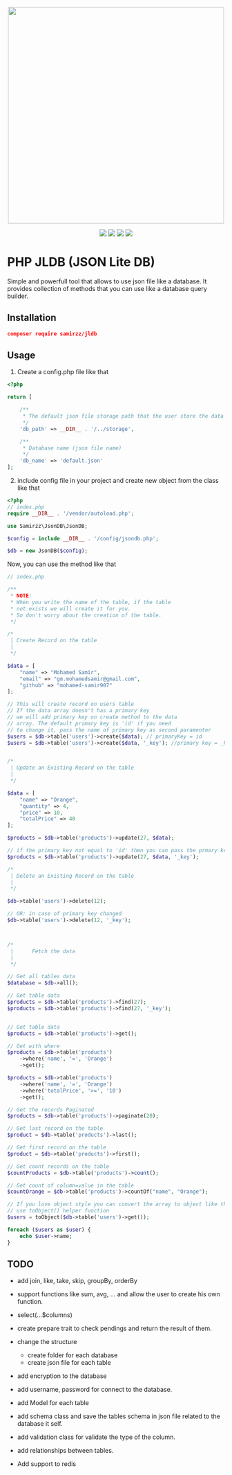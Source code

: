 <p align="center"><img src="https://repository-images.githubusercontent.com/232873829/e2c45600-33b0-11ea-941f-ba319f2d3c52" width="500"/></p>
<p align="center">
<a href="https://github.styleci.io/repos/232873829"><img src="https://github.styleci.io/repos/232873829/shield?branch=master" /></a>
<a href="https://packagist.org/packages/samirzz/jldb"><img src="https://img.shields.io/packagist/php-v/samirzz/jldb?label=php&style=flat-square"/></a>
<a href="https://packagist.org/packages/samirzz/jldb"><img src="https://img.shields.io/github/contributors/mohamed-samir907/jldb?style=flat-square"/></a>
<a href="https://packagist.org/packages/samirzz/jldb"><img src="https://img.shields.io/badge/License-MIT-blue?style=flat-square"/></a>
</p>

# PHP JLDB (JSON Lite DB)
Simple and powerfull tool that allows to use json file like a database. It provides collection of methods that you can use like a database query builder.

## Installation

```json
composer require samirzz/jldb
```

## Usage

1. Create a config.php file like that

```php
<?php

return [

    /**
     * The default json file storage path that the user store the data on it.
     */
    'db_path' => __DIR__ . '/../storage',

    /**
     * Database name (json file name)
     */
    'db_name' => 'default.json'
];

```

2. include config file in your project and create new object from the class like that

```php
<?php
// index.php
require __DIR__ . '/vendor/autoload.php';

use Samirzz\JsonDB\JsonDB;

$config = include __DIR__ . '/config/jsondb.php';

$db = new JsonDB($config);


```

Now, you can use the method like that

```php
// index.php

/**
 * NOTE:
 * When you write the name of the table, if the table
 * not exists we will create it for you.
 * So don't worry about the creation of the table.
 */

/*
 | Create Record on the table
 |
 */

$data = [
    "name" => "Mohamed Samir",
    "email" => "gm.mohamedsamir@gmail.com",
    "github" => "mohamed-samir907"
];

// This will create record on users table 
// If the data array doesn't has a primary key
// we will add primary key on create method to the data
// array. The default primary key is 'id' if you need
// to change it, pass the name of primary key as second paramenter
$users = $db->table('users')->create($data); // primaryKey = id
$users = $db->table('users')->create($data, '_key'); //primary key = _key


/*
 | Update an Existing Record on the table
 |
 */

$data = [
    "name" => "Orange",
    "quantity" => 4,
    "price" => 10,
    "totalPrice" => 40
];

$products = $db->table('products')->update(27, $data);

// if the primary key not equal to 'id' then you can pass the prmary key as the following
$products = $db->table('products')->update(27, $data, '_key');

/*
 | Delete an Existing Record on the table
 |
 */

$db->table('users')->delete(12);

// OR: in case of primary key changed
$db->table('users')->delete(12, '_key');



/*
 |      Fetch the data
 |
 */

// Get all tables data
$database = $db->all();

// Get table data
$products = $db->table('products')->find(27);
$products = $db->table('products')->find(27, '_key');


// Get table data
$products = $db->table('products')->get();

// Get with where
$products = $db->table('products')
    ->where('name', '=', 'Orange')
    ->get();

$products = $db->table('products')
    ->where('name', '=', 'Orange')
    ->where('totalPrice', '>=', '10')
    ->get();

// Get the records Paginated
$products = $db->table('products')->paginate(20);

// Get last record on the table
$product = $db->table('products')->last();

// Get first record on the table
$product = $db->table('products')->first();

// Get count records on the table
$countProducts = $db->table('products')->count();

// Get count of column=value in the table
$countOrange = $db->table('products')->countOf("name", "Orange");

// If you love object style you can convert the array to object like that
// use toObject() helper function
$users = toObject($db->table('users')->get());

foreach ($users as $user) {
    echo $user->name;
}

```

## TODO
- add join, like, take, skip, groupBy, orderBy
- support functions like sum, avg, ... and allow the user to create his own function.
- select(...$columns)
- create prepare trait to check pendings and return the result of them.

- change the structure
    - create folder for each database
    - create json file for each table

- add encryption to the database
- add username, password for connect to the database.
- add Model for each table
- add schema class and save the tables schema in json file related to the database it self.
- add validation class for validate the type of the column.
- add relationships between tables.

- Add support to redis
